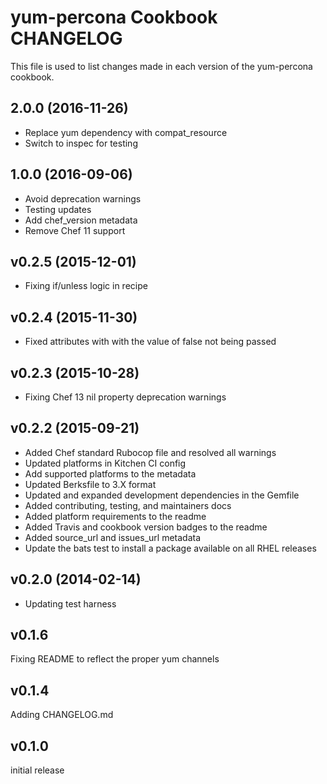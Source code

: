 # yum-percona Cookbook CHANGELOG
This file is used to list changes made in each version of the yum-percona cookbook.

## 2.0.0 (2016-11-26)
- Replace yum dependency with compat_resource
- Switch to inspec for testing

## 1.0.0 (2016-09-06)
- Avoid deprecation warnings
- Testing updates
- Add chef_version metadata
- Remove Chef 11 support

## v0.2.5 (2015-12-01)
- Fixing if/unless logic in recipe

## v0.2.4 (2015-11-30)
- Fixed attributes with with the value of false not being passed

## v0.2.3 (2015-10-28)
- Fixing Chef 13 nil property deprecation warnings

## v0.2.2 (2015-09-21)
- Added Chef standard Rubocop file and resolved all warnings
- Updated platforms in Kitchen CI config
- Add supported platforms to the metadata
- Updated Berksfile to 3.X format
- Updated and expanded development dependencies in the Gemfile
- Added contributing, testing, and maintainers docs
- Added platform requirements to the readme
- Added Travis and cookbook version badges to the readme
- Added source_url and issues_url metadata
- Update the bats test to install a package available on all RHEL releases

## v0.2.0 (2014-02-14)
- Updating test harness

## v0.1.6
Fixing README to reflect the proper yum channels

## v0.1.4
Adding CHANGELOG.md

## v0.1.0
initial release
